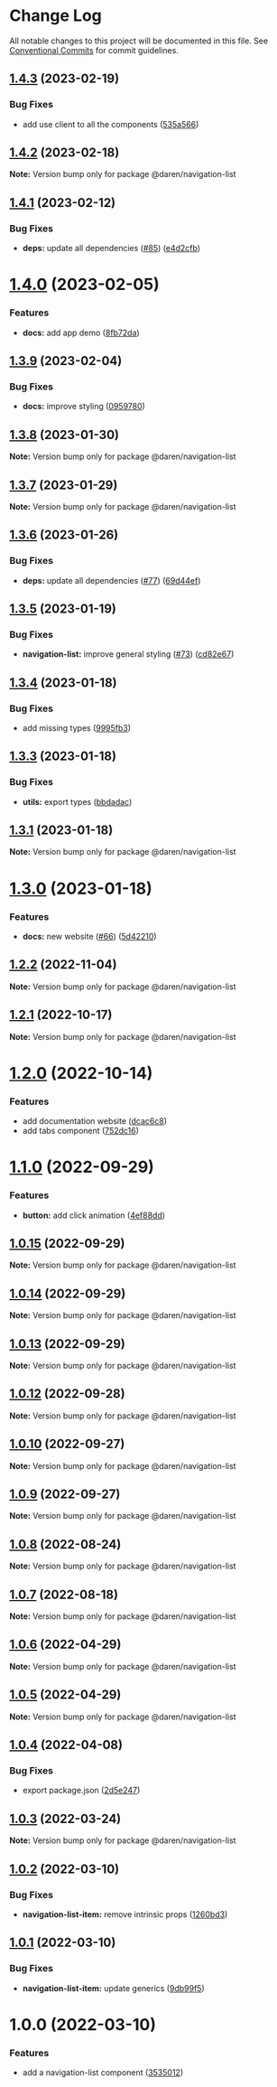 # Change Log

All notable changes to this project will be documented in this file.
See [Conventional Commits](https://conventionalcommits.org) for commit guidelines.

## [1.4.3](https://github.com/darenmalfait/darenui/compare/@daren/navigation-list@1.4.2...@daren/navigation-list@1.4.3) (2023-02-19)


### Bug Fixes

* add use client to all the components ([535a566](https://github.com/darenmalfait/darenui/commit/535a56654d9b77090f4a26eae2621b55731edf26))





## [1.4.2](https://github.com/darenmalfait/darenui/compare/@daren/navigation-list@1.4.1...@daren/navigation-list@1.4.2) (2023-02-18)

**Note:** Version bump only for package @daren/navigation-list





## [1.4.1](https://github.com/darenmalfait/darenui/compare/@daren/navigation-list@1.4.0...@daren/navigation-list@1.4.1) (2023-02-12)


### Bug Fixes

* **deps:** update all dependencies ([#85](https://github.com/darenmalfait/darenui/issues/85)) ([e4d2cfb](https://github.com/darenmalfait/darenui/commit/e4d2cfbcb564984358629b02ec1d3d0fc21deffe))





# [1.4.0](https://github.com/darenmalfait/darenui/compare/@daren/navigation-list@1.3.9...@daren/navigation-list@1.4.0) (2023-02-05)


### Features

* **docs:** add app demo ([8fb72da](https://github.com/darenmalfait/darenui/commit/8fb72daa705a24049305db09941b13d08ceae822))





## [1.3.9](https://github.com/darenmalfait/darenui/compare/@daren/navigation-list@1.3.8...@daren/navigation-list@1.3.9) (2023-02-04)


### Bug Fixes

* **docs:** improve styling ([0959780](https://github.com/darenmalfait/darenui/commit/09597807a42c84fe37b6bda8d387c84110336452))





## [1.3.8](https://github.com/darenmalfait/darenui/compare/@daren/navigation-list@1.3.7...@daren/navigation-list@1.3.8) (2023-01-30)

**Note:** Version bump only for package @daren/navigation-list





## [1.3.7](https://github.com/darenmalfait/darenui/compare/@daren/navigation-list@1.3.6...@daren/navigation-list@1.3.7) (2023-01-29)

**Note:** Version bump only for package @daren/navigation-list





## [1.3.6](https://github.com/darenmalfait/darenui/compare/@daren/navigation-list@1.3.5...@daren/navigation-list@1.3.6) (2023-01-26)


### Bug Fixes

* **deps:** update all dependencies ([#77](https://github.com/darenmalfait/darenui/issues/77)) ([69d44ef](https://github.com/darenmalfait/darenui/commit/69d44ef9d89e649d145e5094702d19d992c00277))





## [1.3.5](https://github.com/darenmalfait/darenui/compare/@daren/navigation-list@1.3.4...@daren/navigation-list@1.3.5) (2023-01-19)


### Bug Fixes

* **navigation-list:** improve general styling ([#73](https://github.com/darenmalfait/darenui/issues/73)) ([cd82e67](https://github.com/darenmalfait/darenui/commit/cd82e67e8b18806c5c666ac2732fd8d168b343cd))





## [1.3.4](https://github.com/darenmalfait/darenui/compare/@daren/navigation-list@1.3.3...@daren/navigation-list@1.3.4) (2023-01-18)


### Bug Fixes

* add missing types ([9995fb3](https://github.com/darenmalfait/darenui/commit/9995fb35e1e6a95a4b33be2ee140ec3fc7486b8d))





## [1.3.3](https://github.com/darenmalfait/darenui/compare/@daren/navigation-list@1.3.1...@daren/navigation-list@1.3.3) (2023-01-18)


### Bug Fixes

* **utils:** export types ([bbdadac](https://github.com/darenmalfait/darenui/commit/bbdadace754fa21cae5ed7e7fe4e249ab7143bc6))





## [1.3.1](https://github.com/darenmalfait/darenui/compare/@daren/navigation-list@1.3.0...@daren/navigation-list@1.3.1) (2023-01-18)

**Note:** Version bump only for package @daren/navigation-list





# [1.3.0](https://github.com/darenmalfait/darenui/compare/@daren/navigation-list@1.2.6...@daren/navigation-list@1.3.0) (2023-01-18)


### Features

* **docs:** new website ([#66](https://github.com/darenmalfait/darenui/issues/66)) ([5d42210](https://github.com/darenmalfait/darenui/commit/5d42210b72e68561a03b891fec5c255fbba5f274))





## [1.2.2](https://github.com/darenmalfait/darenui/compare/@daren/navigation-list@1.2.1...@daren/navigation-list@1.2.2) (2022-11-04)

**Note:** Version bump only for package @daren/navigation-list

## [1.2.1](https://github.com/darenmalfait/darenui/compare/@daren/navigation-list@1.2.0...@daren/navigation-list@1.2.1) (2022-10-17)

**Note:** Version bump only for package @daren/navigation-list

# [1.2.0](https://github.com/darenmalfait/darenui/compare/@daren/navigation-list@1.1.0...@daren/navigation-list@1.2.0) (2022-10-14)

### Features

- add documentation website ([dcac6c8](https://github.com/darenmalfait/darenui/commit/dcac6c846bdb6febc3587ab6b3edb0dfdec5a63d))
- add tabs component ([752dc16](https://github.com/darenmalfait/darenui/commit/752dc16448f0abe47af1c4f32459cf2ac741a40c))

# [1.1.0](https://github.com/darenmalfait/darenui/compare/@daren/navigation-list@1.0.15...@daren/navigation-list@1.1.0) (2022-09-29)

### Features

- **button:** add click animation ([4ef88dd](https://github.com/darenmalfait/darenui/commit/4ef88dd88dbcf3411b3bfdd8250323b6e7338fb7))

## [1.0.15](https://github.com/darenmalfait/darenui/compare/@daren/navigation-list@1.0.14...@daren/navigation-list@1.0.15) (2022-09-29)

**Note:** Version bump only for package @daren/navigation-list

## [1.0.14](https://github.com/darenmalfait/darenui/compare/@daren/navigation-list@1.0.13...@daren/navigation-list@1.0.14) (2022-09-29)

**Note:** Version bump only for package @daren/navigation-list

## [1.0.13](https://github.com/darenmalfait/darenui/compare/@daren/navigation-list@1.0.12...@daren/navigation-list@1.0.13) (2022-09-29)

**Note:** Version bump only for package @daren/navigation-list

## [1.0.12](https://github.com/darenmalfait/darenui/compare/@daren/navigation-list@1.0.10...@daren/navigation-list@1.0.12) (2022-09-28)

**Note:** Version bump only for package @daren/navigation-list

## [1.0.10](https://github.com/darenmalfait/darenui/compare/@daren/navigation-list@1.0.9...@daren/navigation-list@1.0.10) (2022-09-27)

**Note:** Version bump only for package @daren/navigation-list

## [1.0.9](https://github.com/darenmalfait/darenui/compare/@daren/navigation-list@1.0.8...@daren/navigation-list@1.0.9) (2022-09-27)

**Note:** Version bump only for package @daren/navigation-list

## [1.0.8](https://github.com/darenmalfait/darenui/compare/@daren/navigation-list@1.0.7...@daren/navigation-list@1.0.8) (2022-08-24)

**Note:** Version bump only for package @daren/navigation-list

## [1.0.7](https://github.com/darenmalfait/darenui/compare/@daren/navigation-list@1.0.6...@daren/navigation-list@1.0.7) (2022-08-18)

**Note:** Version bump only for package @daren/navigation-list

## [1.0.6](https://github.com/darenmalfait/darenui/compare/@daren/navigation-list@1.0.5...@daren/navigation-list@1.0.6) (2022-04-29)

**Note:** Version bump only for package @daren/navigation-list

## [1.0.5](https://github.com/darenmalfait/darenui/compare/@daren/navigation-list@1.0.4...@daren/navigation-list@1.0.5) (2022-04-29)

**Note:** Version bump only for package @daren/navigation-list

## [1.0.4](https://github.com/darenmalfait/darenui/compare/@daren/navigation-list@1.0.3...@daren/navigation-list@1.0.4) (2022-04-08)

### Bug Fixes

- export package.json ([2d5e247](https://github.com/darenmalfait/darenui/commit/2d5e24797a289b7507666bf67d954fc93be33d8f))

## [1.0.3](https://github.com/darenmalfait/darenui/compare/@daren/navigation-list@1.0.2...@daren/navigation-list@1.0.3) (2022-03-24)

**Note:** Version bump only for package @daren/navigation-list

## [1.0.2](https://github.com/darenmalfait/darenui/compare/@daren/navigation-list@1.0.1...@daren/navigation-list@1.0.2) (2022-03-10)

### Bug Fixes

- **navigation-list-item:** remove intrinsic props ([1260bd3](https://github.com/darenmalfait/darenui/commit/1260bd3ff9f0ffb97bcdd9dfbbfd2112da1ce82a))

## [1.0.1](https://github.com/darenmalfait/darenui/compare/@daren/navigation-list@1.0.0...@daren/navigation-list@1.0.1) (2022-03-10)

### Bug Fixes

- **navigation-list-item:** update generics ([9db99f5](https://github.com/darenmalfait/darenui/commit/9db99f5df862e1b682c64caff40231bddd50249e))

# 1.0.0 (2022-03-10)

### Features

- add a navigation-list component ([3535012](https://github.com/darenmalfait/darenui/commit/3535012d39926ef580f34fd5b5af3ba133c25642))
